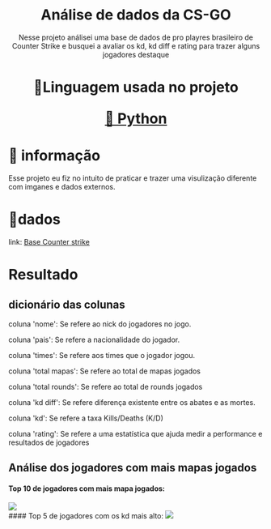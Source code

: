 <h1 align="center">Análise de dados da CS-GO</h1>
<p align="center">Nesse projeto análisei uma base de dados de pro playres brasileiro de Counter Strike e busquei a avaliar os kd, kd diff e rating para trazer alguns jogadores destaque</p>
<h1 align="center">
    <p align="center">🚀Linguagem usada no projeto</p>
     <a href="">🔗 Python</a>
</h1>

# 🎲 informação
Esse projeto eu fiz no intuito de praticar e trazer uma visulização diferente com imganes e dados externos.

# 📃dados
link: <a href="https://www.kaggle.com/patrasaurabh/csgo-player-and-team-stats">Base Counter strike</a>


# Resultado

## dicionário das colunas
coluna 'nome': Se refere ao nick do jogadores no jogo.

coluna 'pais': Se refere a nacionalidade do jogador.

coluna 'times': Se refere aos times que o jogador jogou.

coluna 'total mapas': Se refere ao total de mapas jogados

coluna 'total rounds': Se refere ao total de rounds jogados

coluna 'kd diff': Se refere diferença existente entre os abates e as mortes.

coluna 'kd': Se refere a taxa Kills/Deaths (K/D)

coluna 'rating': Se refere a uma estatística que ajuda medir a performance e resultados de jogadores
<br>
## Análise dos jogadores com mais mapas jogados
#### Top 10 de jogadores com mais mapa jogados:
<img src="https://github.com/ws-silva/analise-jogadores/blob/main/img/graftop10.png">
<br>
#### Top 5 de jogadores com os kd mais alto:
<img src="https://github.com/ws-silva/analise-jogadores/blob/main/img/graftop10kd.png">


